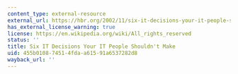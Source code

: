 ```yaml
---
content_type: external-resource
external_url: https://hbr.org/2002/11/six-it-decisions-your-it-people-shouldnt-make
has_external_license_warning: true
license: https://en.wikipedia.org/wiki/All_rights_reserved
status: ''
title: Six IT Decisions Your IT People Shouldn't Make
uid: 455b0108-7451-4fda-a615-91a6537282d8
wayback_url: ''
---
```

